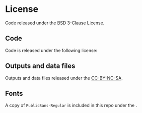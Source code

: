 # License
Code released under the BSD 3-Clause License.

## Code
Code is released under the following license:



## Outputs and data files
Outputs and data files released under the [CC-BY-NC-SA]().

## Fonts
A copy of `PublicSans-Regular` is included in this repo under the []().
